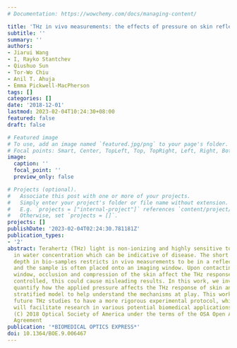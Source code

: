 ```yaml
---
# Documentation: https://wowchemy.com/docs/managing-content/

title: 'THz in vivo measurements: the effects of pressure on skin reflectivity'
subtitle: ''
summary: ''
authors:
- Jiarui Wang
- I, Rayko Stantchev
- Qiushuo Sun
- Tor-Wo Chiu
- Anil T. Ahuja
- Emma Pickwell-MacPherson
tags: []
categories: []
date: '2018-12-01'
lastmod: 2023-02-04T10:24:30+08:00
featured: false
draft: false

# Featured image
# To use, add an image named `featured.jpg/png` to your page's folder.
# Focal points: Smart, Center, TopLeft, Top, TopRight, Left, Right, BottomLeft, Bottom, BottomRight.
image:
  caption: ''
  focal_point: ''
  preview_only: false

# Projects (optional).
#   Associate this post with one or more of your projects.
#   Simply enter your project's folder or file name without extension.
#   E.g. `projects = ["internal-project"]` references `content/project/deep-learning/index.md`.
#   Otherwise, set `projects = []`.
projects: []
publishDate: '2023-02-04T02:24:30.781181Z'
publication_types:
- '2'
abstract: Terahertz (THz) light is non-ionizing and highly sensitive to subtle changes
  in water concentration which can be indicative of disease. The short THz penetration
  depth in bio-samples restricts in vivo measurements to be in a reflection geometry
  and the sample is often placed onto an imaging window. Upon contacting the imaging
  window, occlusion and compression of the skin affect the THz response. If not appropriately
  controlled, this could cause misleading results. In this work, we investigate and
  quantify how the applied pressure affects the THz response of skin and employ a
  stratified model to help understand the mechanisms at play. This work will enable
  future THz studies to have a more rigorous experimental protocol, which in turn
  will facilitate research in various potential biomedical applications under investigation.
  (C) 2018 Optical Society of America under the terms of the OSA Open Access Publishing
  Agreement
publication: '*BIOMEDICAL OPTICS EXPRESS*'
doi: 10.1364/BOE.9.006467
---
```

